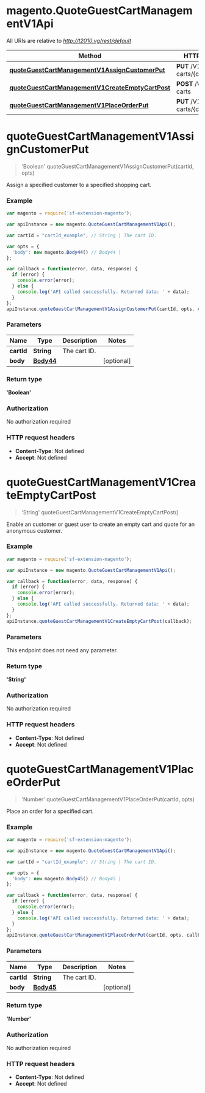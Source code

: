 # magento.QuoteGuestCartManagementV1Api

All URIs are relative to *http://t2010.vg/rest/default*

Method | HTTP request | Description
------------- | ------------- | -------------
[**quoteGuestCartManagementV1AssignCustomerPut**](QuoteGuestCartManagementV1Api.md#quoteGuestCartManagementV1AssignCustomerPut) | **PUT** /V1/guest-carts/{cartId} | 
[**quoteGuestCartManagementV1CreateEmptyCartPost**](QuoteGuestCartManagementV1Api.md#quoteGuestCartManagementV1CreateEmptyCartPost) | **POST** /V1/guest-carts | 
[**quoteGuestCartManagementV1PlaceOrderPut**](QuoteGuestCartManagementV1Api.md#quoteGuestCartManagementV1PlaceOrderPut) | **PUT** /V1/guest-carts/{cartId}/order | 


<a name="quoteGuestCartManagementV1AssignCustomerPut"></a>
# **quoteGuestCartManagementV1AssignCustomerPut**
> &#39;Boolean&#39; quoteGuestCartManagementV1AssignCustomerPut(cartId, opts)



Assign a specified customer to a specified shopping cart.

### Example
```javascript
var magento = require('sf-extension-magento');

var apiInstance = new magento.QuoteGuestCartManagementV1Api();

var cartId = "cartId_example"; // String | The cart ID.

var opts = { 
  'body': new magento.Body44() // Body44 | 
};

var callback = function(error, data, response) {
  if (error) {
    console.error(error);
  } else {
    console.log('API called successfully. Returned data: ' + data);
  }
};
apiInstance.quoteGuestCartManagementV1AssignCustomerPut(cartId, opts, callback);
```

### Parameters

Name | Type | Description  | Notes
------------- | ------------- | ------------- | -------------
 **cartId** | **String**| The cart ID. | 
 **body** | [**Body44**](Body44.md)|  | [optional] 

### Return type

**&#39;Boolean&#39;**

### Authorization

No authorization required

### HTTP request headers

 - **Content-Type**: Not defined
 - **Accept**: Not defined

<a name="quoteGuestCartManagementV1CreateEmptyCartPost"></a>
# **quoteGuestCartManagementV1CreateEmptyCartPost**
> &#39;String&#39; quoteGuestCartManagementV1CreateEmptyCartPost()



Enable an customer or guest user to create an empty cart and quote for an anonymous customer.

### Example
```javascript
var magento = require('sf-extension-magento');

var apiInstance = new magento.QuoteGuestCartManagementV1Api();

var callback = function(error, data, response) {
  if (error) {
    console.error(error);
  } else {
    console.log('API called successfully. Returned data: ' + data);
  }
};
apiInstance.quoteGuestCartManagementV1CreateEmptyCartPost(callback);
```

### Parameters
This endpoint does not need any parameter.

### Return type

**&#39;String&#39;**

### Authorization

No authorization required

### HTTP request headers

 - **Content-Type**: Not defined
 - **Accept**: Not defined

<a name="quoteGuestCartManagementV1PlaceOrderPut"></a>
# **quoteGuestCartManagementV1PlaceOrderPut**
> &#39;Number&#39; quoteGuestCartManagementV1PlaceOrderPut(cartId, opts)



Place an order for a specified cart.

### Example
```javascript
var magento = require('sf-extension-magento');

var apiInstance = new magento.QuoteGuestCartManagementV1Api();

var cartId = "cartId_example"; // String | The cart ID.

var opts = { 
  'body': new magento.Body45() // Body45 | 
};

var callback = function(error, data, response) {
  if (error) {
    console.error(error);
  } else {
    console.log('API called successfully. Returned data: ' + data);
  }
};
apiInstance.quoteGuestCartManagementV1PlaceOrderPut(cartId, opts, callback);
```

### Parameters

Name | Type | Description  | Notes
------------- | ------------- | ------------- | -------------
 **cartId** | **String**| The cart ID. | 
 **body** | [**Body45**](Body45.md)|  | [optional] 

### Return type

**&#39;Number&#39;**

### Authorization

No authorization required

### HTTP request headers

 - **Content-Type**: Not defined
 - **Accept**: Not defined

